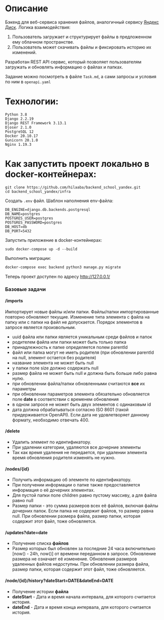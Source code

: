 # Описание

Бэкенд для веб-сервиса хранения файлов, аналогичный сервису [Яндекс Диск](https://yandex.ru/disk). Логика взаимодействия:
1. Пользователь загружает и структурирует файлы в предложенном ему облачном пространстве.
2. Пользователь может скачивать файлы и фиксировать историю их изменений.

Разработан REST API сервис, который позволяет пользователям загружать и обновлять информацию о файлах и папках.

Задание можно посмотреть в файле <code>Task.md</code>, а сами запросы и условия по ним в <code>openapi.yaml</code>

# Технологии:
```
Python 3.8  
Django 2.2.19  
Django REST Framework 3.13.1  
Djoser 2.1.0  
PostgreSQL 12  
Docker 20.10.17
Gunicorn 20.1.0  
Nginx 1.19.3
```

# Как запустить проект локально в docker-контейнерах:

```console
git clone https://github.com/hilaaba/backend_school_yandex.git
cd backend_school_yandex/infra
```

Создать <code>.env</code> файл. Шаблон наполнения env-файла:
```
DB_ENGINE=django.db.backends.postgresql
DB_NAME=postgres
POSTGRES_USER=postgres
POSTGRES_PASSWORD=postgres
DB_HOST=db
DB_PORT=5432
```

Запустить приложение в docker-контейнерах:
```
sudo docker-compose up -d --build
```

Выполнить миграции:

```bash
docker-compose exec backend python3 manage.py migrate
```

Теперь проект доступен по адресу <http://127.0.0.1/>

### Базовые задачи

#### /imports 

Импортирует новые файлы и/или папки. Файлы/папки импортированные повторно обновляют текущие. Изменение типа элемента с файла на папку или с папки на файл не допускается. Порядок элементов в запросе является произвольным.

- uuid файла или папки является уникальным среди файлов и папок
- родителем файла или папки может быть только папка
- принадлежность к папке определяется полем parentId
- файл или папка могут не иметь родителя (при обновлении parentId на null, элемент остается без родителя)
- название элемента не может быть null
- у папки поле size должно содержать null
- размер файла не может быть null и должна быть больше либо равна нулю.
- при обновлении файла/папки обновленными считаются **все** их параметры
- при обновлении параметров элемента обязательно обновляется поле **date** в соответствии с временем обновления
- в одном запросе не может быть двух элементов с одинаковым id
- дата должна обрабатываться согласно ISO 8601 (такой придерживается OpenAPI). Если дата не удовлетворяет данному формату, необходимо отвечать 400.

#### /delete

- Удалить элемент по идентификатору.
- При удалении категории, удаляются все дочерние элементы
- Так как время удаления не передается, при удалении элемента время обновления родителя изменять не нужно.

#### /nodes/{id}

- Получить информацию об элементе по идентификатору.
- При получении информации о папке также предоставляется информация о её дочерних элементах.
- Для пустой папки поле children равно пустому массиву, а для файла равно null
- Размер папки - это сумма размеров всех её файлов, включая файлы дочерних папок. Если папка не содержит файлов, то размер равна null. При обновлении размера файла, размер папки, которая содержит этот файл, тоже обновляется.

#### /updates?date=date

- Получение списка **файлов**
- Размер которых был обновлен за последние 24 часа включительно [now() - 24h, now()] от времени переданном в запросе. Обновление размера не означает её изменение. Обновления размеров удаленных файлов недоступны. При обновлении размера файла, размер папки, которая содержит этот файл, тоже обновляется.

#### /node/{id}/history?dateStart=DATE&dateEnd=DATE

- Получение истории **файла**
- **dateStart** - Дата и время начала интервала, для которого считается история. 
- **dateEnd** - Дата и время конца интервала, для которого считается история.
